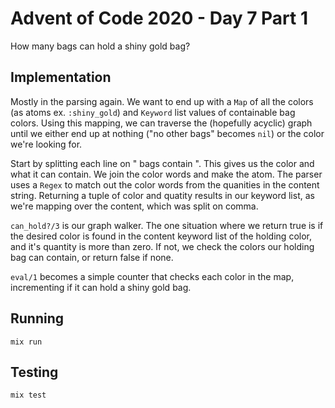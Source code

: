 # Advent of Code 2020 - Day 7 Part 1

How many bags can hold a shiny gold bag?

## Implementation

Mostly in the parsing again. We want to end up with a `Map` of all the colors (as
atoms ex. `:shiny_gold`) and `Keyword` list values of containable bag colors.
Using this mapping, we can traverse the (hopefully acyclic) graph until we
either end up at nothing ("no other bags" becomes `nil`) or the color we're
looking for.

Start by splitting each line on " bags contain ". This gives us the color and
what it can contain. We join the color words and make the atom. The parser uses
a `Regex` to match out the color words from the quanities in the content string.
Returning a tuple of color and quatity results in our keyword list, as we're
mapping over the content, which was split on comma.

`can_hold?/3` is our graph walker. The one situation where we return true is if
the desired color is found in the content keyword list of the holding color, and
it's quantity is more than zero. If not, we check the colors our holding bag can
contain, or return false if none.

`eval/1` becomes a simple counter that checks each color in the map,
incrementing if it can hold a shiny gold bag.

## Running

`mix run`

## Testing

`mix test`
